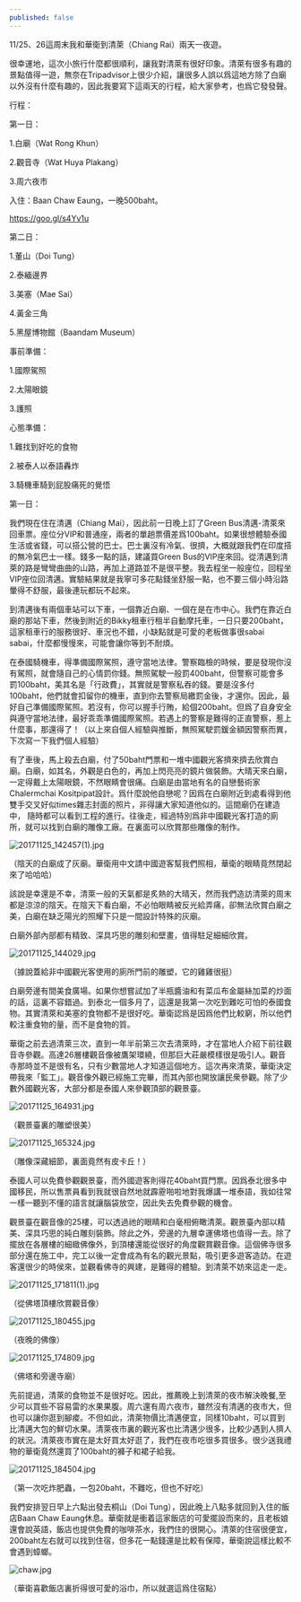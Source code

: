 ```yaml
---
published: false
---
```

11/25、26這周末我和華衛到清萊（Chiang Rai）兩天一夜遊。


很幸運地，這次小旅行什麼都很順利，讓我對清萊有很好印象。清萊有很多有趣的景點值得一遊，無奈在Tripadvisor上很少介紹，讓很多人誤以爲這地方除了白廟以外沒有什麼有趣的，因此我要寫下這兩天的行程，給大家參考，也爲它發發聲。


行程：

第一日：

1.白廟（Wat Rong Khun）

2.觀音寺（Wat Huya Plakang）

3.周六夜市


入住：Baan Chaw Eaung，一晚500baht。

https://goo.gl/s4Yv1u


第二日：

1.董山（Doi Tung）

2.泰緬邊界

3.美塞（Mae Sai）

4.黃金三角

5.黑屋博物館（Baandam Museum）


事前準備：

1.國際駕照

2.太陽眼鏡

3.護照


心態準備：

1.難找到好吃的食物

2.被泰人以泰語轟炸

3.騎機車騎到屁股痛死的覺悟


第一日：


我們現在住在清邁（Chiang Mai），因此前一日晚上訂了Green Bus清邁-清萊來回車票。座位分VIP和普通座，兩者的單趟票價差爲100baht。如果很想體驗泰國生活或省錢，可以搭公營的巴士。巴士裏沒有冷氣、很擠，大概就跟我們在印度搭的無冷氣巴士一樣。錢多一點的話，建議買Green Bus的VIP座來回。從清邁到清萊的路是彎彎曲曲的山路，再加上道路並不是很平整。我去程坐一般座位，回程坐VIP座位回清邁。實驗結果就是我寧可多花點錢坐舒服一點，也不要三個小時沿路暈得不舒服，最後連玩都玩不起來。


到清邁後有兩個車站可以下車，一個靠近白廟、一個在是在市中心。我們在靠近白廟的那站下車，然後到附近的Bikky租車行租半自動摩托車，一日只要200baht，這家租車行的服務很好、車況也不錯，小缺點就是可愛的老板做事很sabai sabai，什麼都慢慢來，可能會讓你等到不耐煩。


在泰國騎機車，得準備國際駕照，遵守當地法律。警察臨檢的時候，要是發現你沒有駕照，就會隨自己的心情罰你錢。無照駕駛一般罰400baht，但警察可能會多罰100baht，美其名是「行政費」，其實就是警察私吞的錢。要是沒多付100baht，他們就會扣留你的機車，直到你去警察局繳罰金後，才還你。因此，最好自己準備國際駕照。若沒有，你可以握手行賄，給個200baht。但爲了自身安全與遵守當地法律，最好乖乖準備國際駕照。若遇上的警察是難得的正直警察，惹上什麼事，那還得了！（以上來自個人經驗與推斷，無照駕駛罰鍰金額因警察而異，下次寫一下我們個人經驗）


有了車後，馬上殺去白廟，付了50baht門票和一堆中國觀光客擠來擠去欣賞白廟。白廟，如其名，外觀是白色的，再加上閃亮亮的鏡片做裝飾。大晴天來白廟，一定得戴上太陽眼鏡，不然眼睛會很痛。白廟是由當地有名的自戀藝術家Chalermchai Kositpipat設計。爲什麼說他自戀呢？因爲在白廟附近到處看得到他雙手交叉好似times雜志封面的照片，非得讓大家知道他似的。這間廟仍在建造中， 隨時都可以看到工程的進行。往後走，經過特別爲非中國觀光客打造的廁所，就可以找到白廟的雕像工廠。在裏面可以欣賞那些雕像的制作。

![20171125_142457(1).jpg]({{site.baseurl}}/_posts/20171125_142457(1).jpg)

（陰天的白廟成了灰廟。華衛用中文請中國遊客幫我們照相，華衛的眼睛竟然閉起來了哈哈哈）

該說是幸還是不幸，清萊一般的天氣都是炙熱的大晴天，然而我們造訪清萊的周末都是涼涼的陰天。在陰天下看白廟，不必怕眼睛被反光給弄痛，卻無法欣賞白廟之美，白廟在缺乏陽光的照耀下只是一間設計特殊的灰廟。


白廟外部內部都有精致、深具巧思的雕刻和壁畫，值得駐足細細欣賞。

![20171125_144029.jpg]({{site.baseurl}}/_posts/20171125_144029.jpg)

（據說蓋給非中國觀光客使用的廁所門前的雕塑，它的雞雞很挺）


白廟旁邊有間美食廣場。如果你想嘗試加了半瓶醬油和有菜瓜布金屬絲加菜的炒面的話，這裏不容錯過。到泰北一個多月了，這還是我第一次吃到難吃可怕的泰國食物。其實清萊和美塞的食物都不是很好吃。華衛認爲是因爲他們比較窮，所以他們較注重食物的量，而不是食物的質。


華衛之前去過清萊三次，直到一年半前第三次去清萊時，才在當地人介紹下前往觀音寺參觀。高達26層樓觀音像被鷹架環繞，但那巨大莊嚴模樣很是吸引人。觀音寺那時並不是很有名，只有少數當地人才知道這個地方。這次再來清萊，華衛決定帶我來「監工」。觀音像外觀已經施工完畢，而其內部也開放讓民衆參觀。除了少數外國觀光客，大部分都是泰國人來參觀頂部的觀景臺。

![20171125_164931.jpg]({{site.baseurl}}/_posts/20171125_164931.jpg)

（觀景臺裏的雕塑很美）

![20171125_165324.jpg]({{site.baseurl}}/_posts/20171125_165324.jpg)


（雕像深藏細節，裏面竟然有皮卡丘！）


泰國人可以免費參觀觀景臺，而外國遊客則得花40baht買門票。因爲泰北很多中國移民，所以售票員看到我就很自然地就霹靂啪啦地對我爆講一堆泰語，我如往常一樣一聽到不懂的語言就讓腦袋放空，因此失去免費參觀的機會。


觀景臺在觀音像的25樓，可以透過祂的眼睛和白毫相俯瞰清萊。觀景臺內部以精美、深具巧思的純白雕刻裝飾。除此之外，旁邊的九層幸運佛塔也值得一去。除了擺放在各層樓的細緻佛像外，到頂樓還能從很好的角度觀賞觀音像。這個佛寺很多部分還在施工中，完工以後一定會成為有名的觀光景點，吸引更多遊客造訪。在遊客還很少的時侯來，並觀看佛寺的興建，是難得的體驗。到清萊不妨來這走一走。

![20171125_171811(1).jpg]({{site.baseurl}}/_posts/20171125_171811(1).jpg)


（從佛塔頂樓欣賞觀音像）



![20171125_180455.jpg]({{site.baseurl}}/_posts/20171125_180455.jpg)


（夜晚的佛像）

![20171125_174809.jpg]({{site.baseurl}}/_posts/20171125_174809.jpg)


（佛塔和旁邊寺廟）

先前提過，清萊的食物並不是很好吃。因此，推薦晚上到清萊的夜市解決晚餐,至少可以買些不容易雷的水果果腹。周六還有周六夜市，雖然沒有清邁的夜市大，但也可以讓你逛到腳痠。不但如此，清萊物價比清邁便宜，同樣10baht，可以買到比清邁大包的鮮切水果。清萊夜市裏的觀光客也比清邁少很多，比較少遇到人擠人的狀況。清萊夜市實在是太好買太好逛了，我們在夜市吃很多買很多。很少送我禮物的華衛竟然還買了100baht的褲子和裙子給我。

![20171125_184504.jpg]({{site.baseurl}}/_posts/20171125_184504.jpg)


（第一次吃炸肥蟲，一包20baht，不難吃，但也不好吃）


我們安排翌日早上六點出發去桐山（Doi Tung），因此晚上八點多就回到入住的飯店Baan Chaw Eaung休息。華衛就是衝着這家飯店的可愛擺設而來的，且老板娘還會說英語，飯店也提供免費的咖啡茶水，我們住的很開心。清萊的住宿很便宜，200baht左右就可以找到住宿，但多花一點錢還是比較有保障，華衛說這樣比較不會遇到蟑螂。

![chaw.jpg]({{site.baseurl}}/_posts/chaw.jpg)


（華衛喜歡飯店裏折得很可愛的浴巾，所以就選這爲住宿點）









